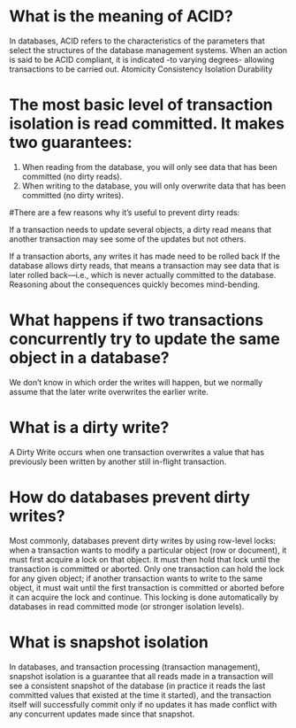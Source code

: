# What is the meaning of ACID?
In databases, ACID refers to the characteristics of the parameters that select the structures of the database management systems. When an action is said to be ACID compliant, it is indicated -to varying degrees- allowing transactions to be carried out.
Atomicity
Consistency
Isolation
Durability

# The most basic level of transaction isolation is read committed. It makes two guarantees: 

1. When reading from the database, you will only see data that has been committed (no dirty reads).
2. When writing to the database, you will only overwrite data that has been committed (no dirty writes). 

#There are a few reasons why it’s useful to prevent dirty reads: 

If a transaction needs to update several objects, a dirty read means that another transaction may see some of the updates but not others. 

If a transaction aborts, any writes it has made need to be rolled back  If the database allows dirty reads, that means a transaction may see data that is later rolled back—i.e., which is never actually committed to the database. Reasoning about the consequences quickly becomes mind-bending.

# What happens if two transactions concurrently try to update the same object in a database?
 We don’t know in which order the writes will happen, but we normally assume that the later write overwrites the earlier write. 

# What is a dirty write?
A Dirty Write occurs when one transaction overwrites a value that has previously been written by another still in-flight transaction.

# How do databases prevent dirty writes?
Most commonly, databases prevent dirty writes by using row-level locks: when a transaction wants to modify a particular object (row or document), it must first acquire a lock on that object. It must then hold that lock until the transaction is committed or aborted. Only one transaction can hold the lock for any given object; if another transaction wants to write to the same object, it must wait until the first transaction is committed or aborted before it can acquire the lock and continue. This locking is done automatically by databases in read committed mode (or stronger isolation levels). 

# What is snapshot isolation
In databases, and transaction processing (transaction management), snapshot isolation is a guarantee that all reads made in a transaction will see a consistent snapshot of the database (in practice it reads the last committed values that existed at the time it started), and the transaction itself will successfully commit only if no updates it has made conflict with any concurrent updates made since that snapshot.
